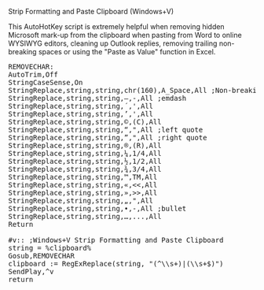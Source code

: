 Strip Formatting and Paste Clipboard (Windows+V)

This AutoHotKey script is extremely helpful when removing hidden Microsoft mark-up from the clipboard when pasting from Word to online WYSIWYG editors, cleaning up Outlook replies, removing trailing non-breaking spaces or using the "Paste as Value" function in Excel.
<!--more-->

<pre>
REMOVECHAR:
AutoTrim,Off
StringCaseSense,On
StringReplace,string,string,chr(160),A_Space,All ;Non-breaking space
StringReplace,string,string,–,-,All ;emdash
StringReplace,string,string,´,',All
StringReplace,string,string,’,',All
StringReplace,string,string,©,(C),All
StringReplace,string,string,“,",All ;left quote
StringReplace,string,string,”,",All ;right quote
StringReplace,string,string,®,(R),All
StringReplace,string,string,¼,1/4,All
StringReplace,string,string,½,1/2,All
StringReplace,string,string,¾,3/4,All
StringReplace,string,string,™,TM,All
StringReplace,string,string,«,<<,All
StringReplace,string,string,»,>>,All
StringReplace,string,string,„,",All
StringReplace,string,string,•,-,All ;bullet
StringReplace,string,string,…,...,All
Return
 
#v:: ;Windows+V Strip Formatting and Paste Clipboard
string = %clipboard%
Gosub,REMOVECHAR
clipboard := RegExReplace(string, "(^\\s+)|(\\s+$)")
SendPlay,^v
return
</re>